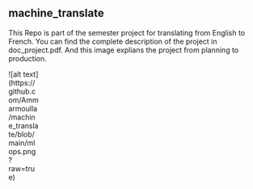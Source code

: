 ## machine_translate

This Repo is part of the semester project for translating from English to French.
You can find the complete description of the project in doc_project.pdf.
And this image explians the project from planning to production.


<div style="width:60px ; height:60px">
![alt text](https://github.com/Ammarmoulla/machine_translate/blob/main/mlops.png?raw=true)
<div>